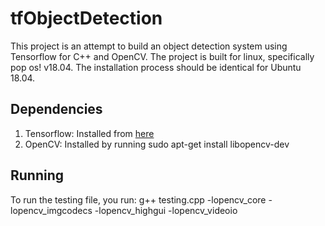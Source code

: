 # tfObjectDetection
This project is an attempt to build an object detection system using Tensorflow for C++ and OpenCV. The project is built for linux, specifically pop os! v18.04. The installation process should be identical for Ubuntu 18.04. 

## Dependencies
1. Tensorflow: Installed from [here](https://www.tensorflow.org/install/lang_c)
2. OpenCV: Installed by running sudo apt-get install libopencv-dev

## Running
To run the testing file, you run:
g++ testing.cpp -lopencv_core -lopencv_imgcodecs -lopencv_highgui -lopencv_videoio
